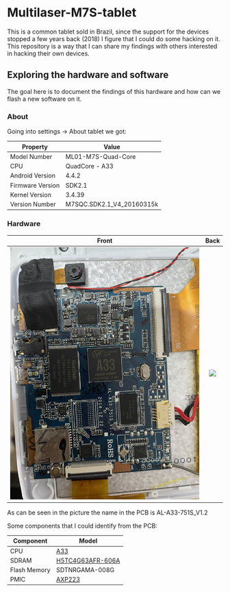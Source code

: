 # Multilaser-M7S-tablet

This is a common tablet sold in Brazil, since the support for the devices stopped a few years back (2018) I figure that I could do some hacking on it.
This repository is a way that I can share my findings with others interested in hacking their own devices.

## Exploring the hardware and software

The goal here is to document the findings of this hardware and how can we flash a new software on it.

### About

Going into settings -> About tablet we got:

| Property          | Value                     |
| ------------------|---------------------------|
| Model Number      | ML01-M7S-Quad-Core        |
| CPU               | QuadCore - A33            |
| Android Version   | 4.4.2                     |
| Firmware Version  | SDK2.1                    |
| Kernel Version    | 3.4.39                    |
| Version Number    | M7SQC.SDK2.1_V4_20160315k |

### Hardware

|                       Front                       |                      Back                     |
|:-------------------------------------------------:|:---------------------------------------------:|
|![](./img/Board/AL-A33-7515_V1.2_Front.JPG)        | ![](./img/Board/AL-A33-7515_V1.2_Back.JPG)    |

As can be seen in the picture the name in the PCB is AL-A33-751S_V1.2

Some components that I could identify from the PCB:

|           Component           |                           Model                           |
|-------------------------------|-----------------------------------------------------------|
| CPU                           | [A33](./docs/Datasheets/A33/Allwinner-Tech-A33.pdf)       |
| SDRAM                         | [H5TC4G63AFR-606A](./docs/Datasheets/SDRAM/H5TC4G43AFR.PDF) |
| Flash Memory                  | SDTNRGAMA-008G                                            |
| PMIC                          | [AXP223](./docs/Datasheets/PMIC/AXP223.PDF)               |
